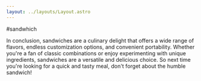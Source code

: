 ```yaml
---
layout: ../layouts/Layout.astro
---
```


#sandwhich

In conclusion, sandwiches are a culinary delight that offers a wide range of flavors, endless customization options, and convenient portability. Whether you're a fan of classic combinations or enjoy experimenting with unique ingredients, sandwiches are a versatile and delicious choice. So next time you're looking for a quick and tasty meal, don't forget about the humble sandwich!
